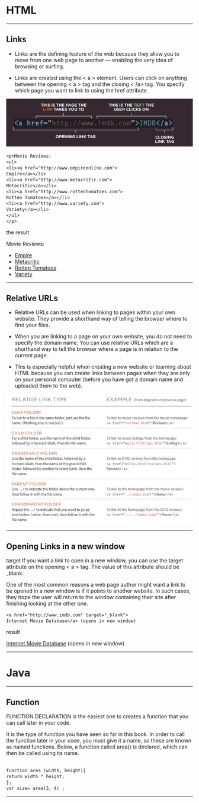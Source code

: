 # HTML

-----------------------
## Links
* Links are the defining feature of the web
because they allow you to move from
one web page to another — enabling the
very idea of browsing or surfing.

* Links are created using the < a > element. Users can click on anything
between the opening < a > tag and the closing < /a> tag. You specify
which page you want to link to using the href attribute.


![img](/img/h1.JPG)


`````
<p>Movie Reviews:
<ul>
<li><a href="http://www.empireonline.com">
Empire</a></li>
<li><a href="http://www.metacritic.com">
Metacritic</a></li>
<li><a href="http://www.rottentomatoes.com">
Rotten Tomatoes</a></li>
<li><a href="http://www.variety.com">
Variety</a></li>
</ul>
</p>
`````
the result 
<p>Movie Reviews:
<ul>
<li><a href="http://www.empireonline.com">
Empire</a></li>
<li><a href="http://www.metacritic.com">
Metacritic</a></li>
<li><a href="http://www.rottentomatoes.com">
Rotten Tomatoes</a></li>
<li><a href="http://www.variety.com">
Variety</a></li>
</ul>
</p>

------------

## Relative URLs

* Relative URLs can be used when linking to pages within your own
website. They provide a shorthand way of telling the browser where to
find your files.


* When you are linking to a page on your own website, you do not need to specify the domain name. You can use relative URLs which are a shorthand way to tell the browser where a page is in relation to the current page.

* This is especially helpful when creating a new website or learning about HTML because you can create links between pages when they are only on your personal computer (before you have got a domain name and uploaded them to the web).


![img](/img/h2.JPG)

-----------------
## Opening Links in a new window

target If you want a link to open in a new window, you can use the target attribute on the opening < a > tag. The value of this attribute should be _blank. 


One of the most common reasons a web page author might want a link to be opened in a new window is if it points to another website. In such cases, they hope the user will return to the window containing their site after finishing looking at the other one.

```
<a href="http://www.imdb.com" target="_blank">
Internet Movie Database</a> (opens in new window)
```
result 

<a href="http://www.imdb.com" target="_blank">
Internet Movie Database</a> (opens in new window)

----------------

# Java

---------

## Function


FUNCTION DECLARATION is the easiest one to creates a function that you can call later in your code. 

It is the type of function you have seen so far in this book. In order to call the function later in your code, you must give it a name, so these are known as named functions. Below, a function called area() is declared, which can then be called using its name.


```

function area (width, height){
return width * height;
};
var size= area(3, 4) ;

````

------------------
